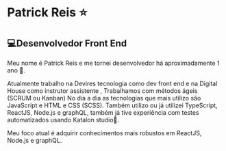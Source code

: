 # Patrick Reis ⭐

## 💻Desenvolvedor Front End

Meu nome é Patrick Reis e me tornei desenvolvedor há aproximadamente 1 ano 📆.

Atualmente trabalho na Devires tecnologia como dev front end e na Digital House como instrutor assistente , Trabalhamos com métodos ágeis (SCRUM ou Kanban) No dia a dia as tecnologias que mais utilizo são JavaScript e HTML e CSS (SCSS). Também utilizo ou já utilizei  TypeScript, ReactJS, Node.js e graphQL, também já tive experiência com testes automatizados usando Katalon studio📲. 

Meu foco atual é adquirir conhecimentos mais robustos em ReactJS, Node.js e graphQL.


